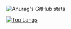![Anurag's GitHub stats](https://github-readme-stats.vercel.app/api?username=Eureka517&show_icons=true&theme=radical)

[![Top Langs](https://github-readme-stats.vercel.app/api/top-langs/?username=Eureka517&layout=compact)](https://github.com/anuraghazra/github-readme-stats)
